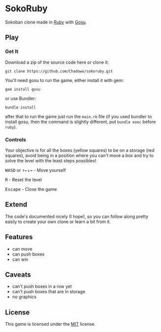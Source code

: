 # SokoRuby

Sokoban clone made in [Ruby](https://www.ruby-lang.org) with [Gosu](https://www.libgosu.org/).

## Play

### Get It

Download a zip of the source code here or clone it:

```console
git clone https://github.com/Chadowo/sokoruby.git
```

You'll need gosu to run the game, either install it with gem:

```console
gem install gosu
```

or use Bundler:

```console
bundle install
```

after that to run the game just run the `main.rb` file (if you used bundler to install gosu, then the command
is slightly different, put `bundle exec` before `ruby`).

### Controls

Your objective is for all the boxes (yellow squares) to be on a storage (red squares),
avoid being in a position where you can't move a box and try to solve the level with
the least steps possibles!

<kbd>W</kbd><kbd>A</kbd><kbd>S</kbd><kbd>D</kbd> or <kbd>↑</kbd><kbd>←</kbd><kbd>↓</kbd><kbd>→</kbd> - Move yourself

<kbd>R</kbd> - Reset the level

<kbd>Escape</kbd> - Close the game

## Extend

The code's documented nicely (I hope), so you can follow along pretty easily to
create your own clone or learn a bit from it.

## Features

- can move
- can push boxes
- can win

## Caveats

- can't push boxes in a row yet
- can't push boxes that are in storage
- no graphics

## License

This game is licensed under the [MIT](LICENSE) license.
